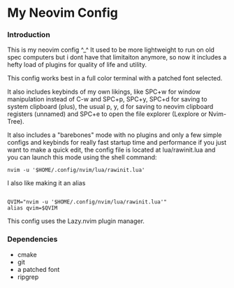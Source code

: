 # My Neovim Config

### Introduction

This is my neovim config ^_^
It used to be more lightweight to run on old spec computers but i dont have
that limitaiton anymore, so now it includes a hefty load of plugins for
quality of life and utility.

This config works best in a full color terminal with a patched font selected.

It also includes keybinds of my own likings, like SPC+w for window manipulation
instead of C-w and SPC+p, SPC+y, SPC+d for saving to system clipboard (plus),
the usual p, y, d for saving to neovim clipboard registers (unnamed) and SPC+e
to open the file explorer (Lexplore or Nvim-Tree).

It also includes a "barebones" mode with no plugins and only a few simple
configs and keybinds for really fast startup time and performance if you just
want to make a quick edit, the config file is located at lua/rawinit.lua and
you can launch this mode using the shell command:

```shell
nvim -u '$HOME/.config/nvim/lua/rawinit.lua'
```

I also like making it an alias
```shell

QVIM="nvim -u '$HOME/.config/nvim/lua/rawinit.lua'"
alias qvim=$QVIM

```

This config uses the Lazy.nvim plugin manager.

### Dependencies

- cmake
- git
- a patched font
- ripgrep
